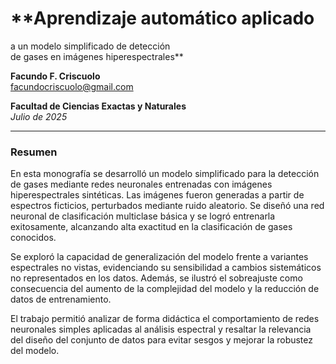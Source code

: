 # **Aprendizaje automático aplicado  
a un modelo simplificado de detección  
de gases en imágenes hiperespectrales**

**Facundo F. Criscuolo**  
[facundocriscuolo@gmail.com](mailto:facundocriscuolo@gmail.com)

**Facultad de Ciencias Exactas y Naturales**  
_Julio de 2025_

---

### Resumen

En esta monografía se desarrolló un modelo simplificado para la detección de gases mediante redes neuronales entrenadas con imágenes hiperespectrales sintéticas. Las imágenes fueron generadas a partir de espectros ficticios, perturbados mediante ruido aleatorio. Se diseñó una red neuronal de clasificación multiclase básica y se logró entrenarla exitosamente, alcanzando alta exactitud en la clasificación de gases conocidos.

Se exploró la capacidad de generalización del modelo frente a variantes espectrales no vistas, evidenciando su sensibilidad a cambios sistemáticos no representados en los datos. Además, se ilustró el sobreajuste como consecuencia del aumento de la complejidad del modelo y la reducción de datos de entrenamiento.

El trabajo permitió analizar de forma didáctica el comportamiento de redes neuronales simples aplicadas al análisis espectral y resaltar la relevancia del diseño del conjunto de datos para evitar sesgos y mejorar la robustez del modelo.
